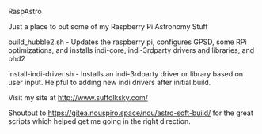 RaspAstro

Just a place to put some of my Raspberry Pi Astronomy Stuff


build_hubble2.sh - Updates the raspberry pi, configures GPSD, some RPi optimizations, and  installs indi-core, indi-3rdparty drivers and libraries, and phd2

install-indi-driver.sh - Installs an indi-3rdparty driver or library based on user input.  Helpful to adding new indi drivers after initial build.


Visit my site at http://www.suffolksky.com/


Shoutout to https://gitea.nouspiro.space/nou/astro-soft-build/ for the great scripts which helped get me going in the right direction.


